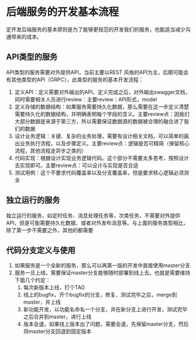 # 后端服务的开发基本流程

定开发后端服务的基本原则是为了能够更规范的开发我们的服务，也能适当减少沟通带来的成本。

## API类型的服务

API类型的服务需要对外提供API，当前主要以REST 风格的API为主，后期可能会有其他类型的API（GRPC），此类型的服务的基本开发流程：

1. 定义API：定义需要对外输出的API，定义完成之后，对外输出swagger文档，同时需要相关人员进行review：主要review：API形式，model
2. 定义存储的数据结构：如果服务需要持久化数据，那么需要在这一步定义清楚需要持久化的数据结构，并明确表明每个字段的含义。主要review点：因我们大部分数据是来源于第三方，所以需要保证数据源的数据被合理的融合进了我们的数据
3. 设计业务逻辑：关键、复杂的业务处理，需要有设计相关文档，可以简单的画出业务执行流程，以及步骤定义。主要review点：逻辑是否可精简（保留核心流程，其他流程走异步之类的）
4. 代码实现：根据设计实现业务逻辑代码。这个部分不需要太多思考，按照设计去实现即可。主要review点：可以设计与实现是否合适
5. 测试用例：这个不要求代码覆盖率以及分支覆盖率，但是要求核心逻辑必须测全

## 独立运行的服务

 独立运行的服务，如定时任务、消息处理任务等，次类任务，不需要对外提供API，但是可能需要持久化数据、或者对外发布消息等。与上面的服务类型相比，除了第一步不需要之外，其他的都需要

## 代码分支定义与使用

1. 如果服务是一个全新的服务，那么可以再第一版的开发中直接使用master分支
2. 服务一旦上线，需要保证master分支能够随时部署到线上去。也就是需要维持下面几个约定：
    1. 每次新版本上线，打个TAG
    2. 线上的bugfix，开个bugfix的分支，修复、测试完毕之后，merge到master，并上线
    3. 新功能开发，以功能名命名一个分支，并在新分支上进行开发，测试完毕之后合并到master，进行上线
    4. 版本会退，如果线上版本出了问题，需要会退，先保留master分支，然后将master分支回退到固定版本

